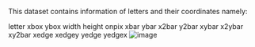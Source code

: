 This dataset contains information of letters and their coordinates namely:

letter	xbox	ybox	width	height	onpix	xbar	ybar	x2bar	y2bar	xybar	x2ybar	xy2bar	xedge	xedgey	yedge	yedgex
![image](https://github.com/akshayjha96/Machine_Learning_Algorithms/assets/44994161/d33b1449-be43-4f01-a49e-dab910ea2eaa)

